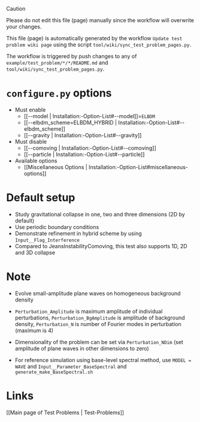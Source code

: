 > [!CAUTION]
> Please do not edit this file (page) manually since the workflow will overwrite your changes.
>
> This file (page) is automatically generated by the workflow `Update test problem wiki page` using the script `tool/wiki/sync_test_problem_pages.py`.
>
> The workflow is triggered by push changes to any of `example/test_problem/*/*/README.md` and `tool/wiki/sync_test_problem_pages.py`.


# `configure.py` options
- Must enable
   - [[--model | Installation:-Option-List#--model]]=`ELBDM`
   - [[--elbdm_scheme=ELBDM_HYBRID | Installation:-Option-List#--elbdm_scheme]]
   - [[--gravity | Installation:-Option-List#--gravity]]
- Must disable
   - [[--comoving | Installation:-Option-List#--comoving]]
   - [[--particle | Installation:-Option-List#--particle]]
- Available options
   - [[Miscellaneous Options | Installation:-Option-List#miscellaneous-options]]


# Default setup
- Study gravitational collapse in one, two and three dimensions (2D by default)
- Use periodic boundary conditions
- Demonstrate refinement in hybrid scheme by using `Input__Flag_Interference`
- Compared to JeansInstabilityComoving, this test also supports 1D, 2D and 3D collapse

# Note
- Evolve small-amplitude plane waves on homogeneous background density

- `Perturbation_Amplitude` is maximum amplitude of individual perturbations,
  `Perturbation_BgAmplitude` is amplitude of background density,
  `Perturbation_N` is number of Fourier modes in perturbation (maximum is 4)

- Dimensionality of the problem can be set via `Perturbation_NDim` (set amplitude of plane waves in other dimensions to zero)

- For reference simulation using base-level spectral method, use `MODEL = WAVE` and `Input__Parameter_BaseSpectral` and `generate_make_BaseSpectral.sh`

# Links
[[Main page of Test Problems | Test-Problems]]

